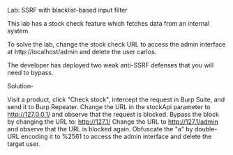 Lab: SSRF with blacklist-based input filter

This lab has a stock check feature which fetches data from an internal system.

To solve the lab, change the stock check URL to access the admin interface at http://localhost/admin and delete the user carlos.

The developer has deployed two weak anti-SSRF defenses that you will need to bypass.

Solution-

Visit a product, click "Check stock", intercept the request in Burp Suite, and send it to Burp Repeater.
Change the URL in the stockApi parameter to http://127.0.0.1/ and observe that the request is blocked.
Bypass the block by changing the URL to: http://127.1/
Change the URL to http://127.1/admin and observe that the URL is blocked again.
Obfuscate the "a" by double-URL encoding it to %2561 to access the admin interface and delete the target user.
